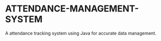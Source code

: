 # ATTENDANCE-MANAGEMENT-SYSTEM
A attendance tracking system using Java for accurate data management.
